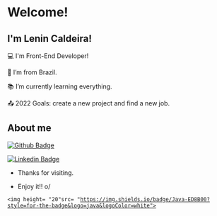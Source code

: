 # Welcome!

 

## I'm Lenin Caldeira!

 

:computer: I'm Front-End Developer!

:house_with_garden: I’m from Brazil.

:books: I’m currently learning everything.

:outbox_tray: 2022 Goals: create a new project and find a new job.

 

## About me

[![Github Badge](https://img.shields.io/badge/-Github-000?style=flat-square&logo=Github&logoColor=white&link=https://github.com/lenincaldeira)](https://github.com/lenincaldeira)

[![Linkedin Badge](https://img.shields.io/badge/-LinkedIn-blue?style=flat-square&logo=Linkedin&logoColor=white&link=https://www.linkedin.com/in/lenin-caldeira/)](https://www.linkedin.com/in/lenin-caldeira/)

- Thanks for visiting.

- Enjoy it!! o/

<code><img height= "20"src= "https://img.shields.io/badge/Java-ED8B00?style=for-the-badge&logo=java&logoColor=white"></code>
